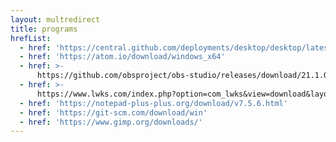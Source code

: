 ```yaml
---
layout: multredirect
title: programs
hrefList:
  - href: 'https://central.github.com/deployments/desktop/desktop/latest/win32'
  - href: 'https://atom.io/download/windows_x64'
  - href: >-
      https://github.com/obsproject/obs-studio/releases/download/21.1.0/OBS-Studio-21.1-Full-Installer.exe
  - href: >-
      https://www.lwks.com/index.php?option=com_lwks&view=download&layout=d&dtype=win_public_64&Itemid=206
  - href: 'https://notepad-plus-plus.org/download/v7.5.6.html'
  - href: 'https://git-scm.com/download/win'
  - href: 'https://www.gimp.org/downloads/'
---
```


